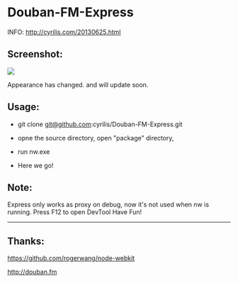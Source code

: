 Douban-FM-Express
==================

INFO:  http://cyrilis.com/20130625.html

Screenshot:
-----------
![](http://img.cyrilis.com/img/douban_radio.png)

Appearance has changed. and will update soon.

Usage:
-----------
* git clone git@github.com:cyrilis/Douban-FM-Express.git

* opne the source directory, open "package" directory, 

* run nw.exe

* Here we go!

Note:
-----------
Express only works as proxy on debug, now it's not used when nw is running.
Press F12 to open DevTool
Have Fun!

-----------
Thanks:
-----------
https://github.com/rogerwang/node-webkit

http://douban.fm
